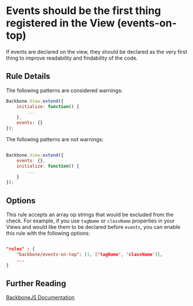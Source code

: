 # Events should be the first thing registered in the View (events-on-top)

If events are declared on the view, they should be declared as the very first thing to improve readability and findability of the code.


## Rule Details

The following patterns are considered warnings:

```js
Backbone.View.extend({
    initialize: function() {
        ...
    },
    events: {}
});

```

The following patterns are not warnings:

```js

Backbone.View.extend({
    events: {},
    initialize: function() {
        ...
    }
});

```

## Options

This rule accepts an array op strings that would be excluded from the check. For example, if you use `tagName` or `className` properties in your Views and would like them to be declared before `events`, you can enable this rule with the following options:

```json

"rules" : {
    "backbone/events-on-top": [1, ['tagName', 'className']],
    ...
}

```

## Further Reading

[BackboneJS Documentation](http://backbonejs.org/#View)
